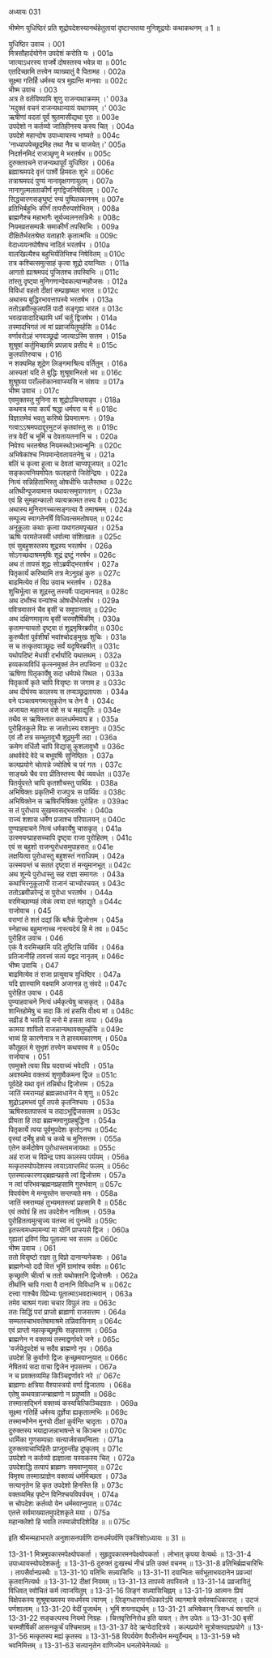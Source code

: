 अध्यायः 031

भीष्मेण युधिष्ठिरं प्रति शूद्रोपदेशस्यानर्थहेतुतायां दृष्टान्ततया मुनिशूद्रयोः कथाकथनम् ॥ 1 ॥
	
युधिष्ठिर उवाच ।	001  
मित्रसौहार्दयोगेन उपदेशं करोति यः ।	001a  
जात्याऽधरस्य राजर्षे दोषस्तस्य भवेन्न वा ॥	001c  
एतदिच्छामि तत्त्वेन व्याख्यातुं वै पितामह ।	002a  
सूक्ष्मा गतिर्हि धर्मस्य यत्र मुह्यन्ति मानवाः ॥	002c  
भीष्म उवाच ।	003  
अत्र ते वर्तयिष्यामि शृणु राजन्यथाक्रमम् ।\'	003a  
\'मदुक्तं वचनं राजन्यथान्यायं यथागमम् ।\'	003c  
ऋषीणां वदतां पूर्वं श्रुतमासीद्यथा पुरा ॥	003e  
उपदेशो न कर्तव्यो जातिहीनस्य कस्य चित् ।	004a  
उपदेशे महान्दोष उपाध्यायस्य भाष्यते ॥	004c  
\'नाध्यापयेच्छूद्रमिह तथा नैव च याजयेत्।\'	005a  
निदर्शनमिदं राजञ्छृणु मे भरतर्षभ ॥	005c  
दुरुक्तवचने राजन्यथापूर्वं युधिष्ठिर ।	006a  
ब्रह्माश्रमपदे वृत्तं पार्श्वे हिमवतः शुभे ॥	006c  
तत्राश्रमपदं पुण्यं नानावृक्षगणायुतम् ।	007a  
नानागुल्मलताकीर्णं मृगद्विजनिषेवितम् ।	007c  
सिद्धचारणसङ्घुष्टं रम्यं पुष्पितकाननम् ॥	007e  
व्रतिभिर्बहुभिः कीर्णं तापसैरुपशोभितम् ।	008a  
ब्राह्मणैश्च महाभागैः सूर्यज्वलनसन्निभैः ॥	008c  
नियमव्रतसम्पन्नैः समाकीर्णं तपस्विभिः ।	009a  
दीक्षितैर्भरतश्रेष्ठ यताहारैः कृतात्मभिः ॥	009c  
वेदाध्ययनघोषैश्च नादितं भरतर्षभ ।	010a  
वालखिल्यैश्च बहुभिर्यतिभिश्च निषेवितम् ॥	010c  
तत्र कश्चित्समुत्साहं कृत्वा शूद्रो दयान्वितः ।	011a  
आगतो ह्याश्रमपदं पूजितश्च तपस्विभिः ॥	011c  
तांस्तु दृष्ट्वा मुनिगणान्देवकल्पान्महौजसः ।	012a  
विविधां वहतो दीक्षां सम्प्राहृष्यत भारत ॥	012c  
अथास्य बुद्धिरभावत्तापस्ये भरतर्षभ ।	013a  
ततोऽब्रवीत्कुलपतिं पादौ सङ्गृह्य भारत ॥	013c  
भवत्प्रसादादिच्छामि धर्मं चर्तुं द्विजर्षभ ।	014a  
तस्मादभिगतं त्वं मां प्रव्राजयितुमर्हसि ॥	014c  
वर्णावरोऽहं भगवञ्छूद्रो जात्याऽस्मि सत्तम ।	015a  
शुश्रूषां कर्तुमिच्छामि प्रपन्नाय प्रसीद मे ॥	015c  
कुलपतिरुवाच ।	016  
न शक्यमिह शूद्रेण लिङ्गमाश्रित्य वर्तितुम् ।	016a  
आस्यतां यदि ते बुद्धिः शुश्रूषानिरतो भव ॥	016c  
शुश्रूषया पराँल्लोकानवाप्स्यसि न संशयः ॥	017a  
भीष्म उवाच ।	017c  
एवमुक्तस्तु मुनिना स शूद्रोऽचिन्तयन्नृप ।	018a  
कथमत्र मया कार्यं श्रद्धा धर्मपरा च मे ॥	018c  
विज्ञातमेवं भवतु करिष्ये प्रियमात्मनः ।	019a  
गत्वाऽऽश्रमपदाद्दूरमुटजं कृतवांस्तु सः ॥	019c  
तत्र वेदीं च भूमिं च देवतायतनानि च ।	020a  
निवेश्य भरतश्रेष्ठ नियमस्थोऽभवन्मुनिः ॥	020c  
अभिषेकांश्च नियमान्देवतायतनेषु च ।	021a  
बलिं च कृत्वा हुत्वा च देवतां चाप्यपूजयत् ॥	021c  
सङ्कल्पनियमोपेतः फलाहारो जितेन्द्रियः ।	022a  
नित्यं सन्निहिताभिस्तु ओषधीभिः फलैस्तथा ॥	022c  
अतिथीन्पूजयामास यथावत्समुपागतान् ।	023a  
एवं हि सुमहान्कालो व्यत्यक्रामत तस्य वै ॥	023c  
अथास्य मुनिरागच्चत्सङ्गत्या वै तमाश्रमम् ।	024a  
सम्पूज्य स्वागतेनर्षिं विधिवत्समतोषयत् ॥	024c  
अनूकूलाः कथाः कृत्वा यथागतमपृच्छत ।	025a  
ऋषिः परमतेजस्वी धर्मात्मा संशितव्रतः ॥	025c  
एवं सुबहुशस्तस्य शूद्रस्य भरतर्षभ ।	026a  
सोऽगच्छदाश्रममृषिः शूद्रं द्रष्टुं नरर्षभ ॥	026c  
अथ तं तापसं शूद्रः सोऽब्रवीद्भरतर्षभ ।	027a  
पितृकार्यं करिष्यामि तत्र मेऽनुग्रहं कुरु ॥	027c  
बाढमित्येव तं विप्र उवाच भरतर्षभ ।	028a  
शुचिर्भूत्वा स शूद्रस्तु तस्यर्षेः पाद्यमानयत् ॥	028c  
अथ दर्भांश्च वन्यांश्च ओषधीर्भरतर्षभ ।	029a  
पवित्रमासनं चैव बृसीं च समुपानयत् ॥	029c  
अथ दक्षिणमावृत्य बृसीं चरमशैर्षिकीम् ।	030a  
कृतामन्यायतो दृष्ट्वा तं शूद्रमृषिरब्रवीत् ॥	030c  
कुरुष्वैतां पूर्वशीर्षां भवांश्चोदङ्मुखः शुचिः ।	031a  
स च तत्कृतवाञ्छूद्रः सर्वं यदृषिरब्रवीत् ॥	031c  
यथोपदिष्टं मेधावी दर्भार्घादि यथातथम् ।	032a  
हव्यकव्यविधिं कृत्स्नमुक्तं तेन तपस्विना ॥	032c  
ऋषिणा पितृकार्येषु सदा धर्मपथे स्थितः ।	033a  
पितृकार्ये कृते चापि विसृष्टः स जगाम ह ॥	033c  
अथ दीर्घस्य कालस्य स तप्यञ्छूद्रतापसः ।	034a  
वने पञ्चत्वमगमत्सुकृतेन च तेन वै ।	034c  
अजायत महाराज वंशे स च महाद्युतिः ॥	034e  
तथैव स ऋषिस्तात कालधर्ममवाप ह ।	035a  
पुरोहितकुले विप्रः स जातोऽस्य वशानुगः ॥	035c  
एवं तौ तत्र सम्भूतावुभौ शूद्रमुनी तदा ।	036a  
क्रमेण वर्धितौ चापि विद्यासु कुशलावुभौ ॥	036c  
अथर्ववेदे वेदे च बभूवर्षिः सुनिष्ठितः ।	037a  
कल्पप्रयोगे चोत्पन्ने ज्योतिषे च परं गतः ।	037c  
साङ्ख्ये चैव परा प्रीतिस्तस्य चैवं व्यवर्धत ॥	037e  
पितर्युपरते चापि कृतशौचस्तु पार्थिवः ।	038a  
अभिषिक्तः प्रकृतिभी राजपुत्रः स पार्थिवः ॥	038c  
अभिषिक्तेन स ऋषिरभिषिक्तः पुरोहितः ॥	039ac  
स तं पुरोधाय सुखमवसद्भरतर्षभः ।	040a  
राज्यं शशास धर्मेण प्रजाश्च परिपालयन् ॥	040c  
पुण्याहवाचने नित्यं धर्मकार्येषु चासकृत् ।	041a  
उत्स्मयन्प्राहसच्चापि दृष्ट्वा राजा पुरोहितम् ।	041c  
एवं स बहुशो राजन्पुरोधसमुपाहसत् ॥	041e  
लक्षयित्वा पुरोधास्तु बहुशस्तं नराधिपम् ।	042a  
उत्स्मयन्तं च सततं दृष्ट्वा तं मन्युमानभूत् ॥	042c  
अथ शून्ये पुरोधास्तु सह राज्ञा समागतः ।	043a  
कथाभिरनुकूलाभी राजानं चाभ्योरचयत् ॥	043c  
ततोऽब्रवीन्नरेन्द्रं स पुरोधा भरतर्षभ ।	044a  
वरमिच्छाम्यहं त्वेकं त्वया दत्तं महाद्युते ॥	044c  
राजोवाच ।	045  
वराणां ते शतं दद्यां किं बतैकं द्विजोत्तम ।	045a  
स्नेहाच्च बहुमानाच्च नास्त्यदेयं हि मे तव ॥	045c  
पुरोहित उवाच ।	046  
एकं वै वरमिच्छामि यदि तुष्टिसि पार्थिव ।	046a  
प्रतिजानीहि तावत्त्वं सत्यं यद्वद नानृतम् ॥	046c  
भीष्म उवाचि ।	047  
बाढमित्येव तं राजा प्रत्युवाच युधिष्ठिर ।	047a  
यदि ज्ञास्यामि वक्ष्यामि अजानन्न तु संवदे ॥	047c  
पुरोहित उवाच ।	048  
पुण्याहवाचने नित्यं धर्मकृत्येषु चासकृत् ।	048a  
शान्तिहोमेषु च सदा किं त्वं हससि वीक्ष्य मां ॥	048c  
सव्रीडं वै भवति हि मनो मे हसता त्वया ।	049a  
कामया शापितो राजन्नान्यथावक्तुमर्हसि ॥	049c  
भाव्यं हि कारणेनात्र न ते हास्यमकारणम् ।	050a  
कौतूहलं मे सुभृशं तत्त्वेन कथयस्व मे ॥	050c  
राजोवाच ।	051  
एवमुक्ते त्वया विप्र यदवाच्यं भवेदपि ।	051a  
अवश्यमेव वक्तव्यं शृणुष्वैकमना द्विज ॥	051c  
पूर्वदेहे यथा वृत्तं तन्निबोध द्विजोत्तम ।	052a  
जातिं स्मराम्यहं ब्रह्मन्नवधानेन मे शृणु ॥	052c  
शुद्रोऽहमभवं पूर्वं तपसे कृतनिश्चयः ।	053a  
ऋषिरुग्रतपास्त्वं च तदाऽभूर्द्विजसत्तम ॥	053c  
प्रीयता हि तदा ब्रह्मन्ममानुग्रहबुद्धिना ।	054a  
पितृकार्ये त्वया पूर्वमुपदेशः कृतोऽनघ ॥	054c  
वृस्यां दर्भेषु हव्ये च कव्ये च मुनिसत्तम ।	055a  
एतेन कर्मदोषेण पुरोधास्त्वमजायथाः ॥	055c  
अहं राजा च विप्रेन्द्र पश्य कालस्य पर्ययम् ।	056a  
मत्कृतस्योपदेशस्य त्वयाऽवाप्तमिदं फलम् ॥	056c  
एतस्मात्कारणाद्ब्रह्मन्प्रहसे त्वां द्विजोत्तम ।	057a  
न त्वां परिभवन्ब्रह्मनप्रहसामि गुरुर्भवान् ॥	057c  
विपर्ययेण मे मन्युस्तेन सन्तप्यते मनः ।	058a  
जातिं स्मराम्यहं तुभ्यमतस्त्वां प्रहसामि वै ॥	058c  
एवं तवोग्रं हि तप उपदेशेन नाशितम् ।	059a  
पुरोहितत्वमुत्सृज्य यतस्व त्वं पुनर्भवे ॥	059c  
इतस्त्वमधमामन्यां मा योनिं प्राप्स्यसे द्विज ।	060a  
गृह्यतां द्रविणं विप्र पूतात्मा भव सत्तम ॥	060c  
भीष्म उवाच ।	061  
ततो विसृष्टो राज्ञा तु विप्रो दानान्यनेकशः ।	061a  
ब्राह्मणेभ्यो ददौ वित्तं भूमिं ग्रामांश्च सर्वशः ॥	061c  
कृच्छ्राणि चीर्त्वा च ततो यथोक्तानि द्विजोत्तमैः ।	062a  
तीर्थानि चापि गत्वा वै दानानि विविधानि च ॥	062c  
दत्त्वा गाश्चैव विप्रेभ्यः पूतात्माऽभवदात्मवान् ।	063a  
तमेव चाश्रमं गत्वा चचार विपुलं तपः ॥	063c  
ततः सिद्धिं परां प्राप्तो ब्राह्मणो राजसत्तम ।	064a  
सम्मतस्चाभवत्तेषामाश्रमे तन्निवासिनाम् ॥	064c  
एवं प्राप्तो महत्कृच्छ्रमृषिः सन्नृपसत्तम ।	065a  
ब्राह्मणेन न वक्तव्यं तस्माद्वर्णावरे जने ॥	065c  
\'वर्जयेदुपदेशं च सदैव ब्राह्मणो नृप ।	066a  
उपदेशं हि कुर्वाणो द्विजः कृच्छ्रमवाप्नुयात् ॥	066c  
नेषितव्यं सदा वाचा द्विजेन नृपसत्तम ।	067a  
न च प्रवक्तव्यमिह किञ्चिद्वर्णावरे नरे ॥\'	067c  
ब्राह्मणाः क्षत्रिया वैश्यास्त्रयो वर्णा द्विजातयः ।	068a  
एतेषु कथयन्राजन्ब्राह्मणो न प्रदुष्यति ॥	068c  
तस्मात्सद्भिर्न वक्तव्यं कस्यचित्किञ्चिदग्रतः ।	069a  
सूक्ष्मा गतिर्हि धर्मस्य दुर्ज्ञेया ह्यकृतात्मभिः ॥	069c  
तस्मान्मौनेन मुनयो दीक्षां कुर्वन्ति चादृताः ।	070a  
दुरुक्तस्य भयाद्राजन्नाभाषन्ते च किञ्चन ॥	070c  
धार्मिका गुणसम्पन्नाः सत्यार्जवसमन्विताः ।	071a  
दुरुक्तवाचाभिहितैः प्राप्नुवन्तीह दुष्कृतम् ॥	071c  
उपदेशो न कर्तव्यो ह्यज्ञात्वा यस्यकस्य चित् ।	072a  
उपदेशाद्धि तत्पापं ब्राह्मणः समवाप्नुयात् ॥	072c  
विमृश्य तस्मात्प्राज्ञेन वक्तव्यं धर्ममिच्छता ।	073a  
सत्यानृतेन हि कृत उपदेशो हिनस्ति हि ॥	073c  
वक्तव्यमिह पृष्टेन विनिश्चयविपर्ययम् ।	074a  
स चोपदेशः कर्तव्यो येन धर्ममवाप्नुयात् ॥	074c  
एतत्ते सर्वमाख्यातमुपदेशकृते मया ।	075a  
महान्क्लेशो हि भवति तस्मान्नोपदिशेदिह ॥ ॥	075c  

इति श्रीमन्महाभारते अनुशासनपर्वणि दानधर्मपर्वणि एकत्रिंशोऽध्यायः ॥ 31 ॥

13-31-1 मित्रमुपकारमपेक्ष्योपकर्ता । सुहृदुपकारमनपेक्ष्योपकर्ता । लोभात् कृपया वेत्यर्थः ॥ 13-31-4 उपाध्यायस्योपदेशकर्तुः ॥ 13-31-6 दुरुक्तं दुःखस्थं नीचं प्रति उक्तं वचनम् ॥ 13-31-8 व्रतिभिर्ब्रह्मचारिभिः । तापसैर्वानप्रस्थैः ॥ 13-31-10 यतिभिः सन्न्यासिभिः ॥ 13-31-11 दयान्वितः सर्वभूताभयदानेन प्रव्रज्यां कृतवानित्यर्थः ॥ 13-31-12 दीक्षां नियमम् ॥ 13-31-13 तापस्ये तपस्वित्वे ॥ 13-31-14 प्रव्रजायितुं विधिवत् स्वोचितं कर्म त्याजयितुम् ॥ 13-31-16 लिङ्गं सन्न्यासिचिह्नम् ॥ 13-31-19 आत्मनः प्रियं विक्षेपकस्य शुश्रूषाख्यस्य स्वधर्मस्य त्यागम् । लिङ्गधारणानधिकारेऽपि त्यागमात्रे सर्वस्याधिकारात् । उटजं पर्णशालाम् ॥ 13-31-20 वेदीं पूजार्थम् । भूमिं शयनाद्यर्थम् ॥ 13-31-21 अभिषेकान् त्रिसन्ध्यं स्रानानि ॥ 13-31-22 सङ्कल्पस्य नियमो निग्रहः । चित्तवृत्तिनिरोध इति यावत् । तेन उपेतः ॥ 13-31-30 बृसीं चरमशैर्षिकीं आसनकूर्चं पश्चिमाग्रम् ॥ 13-31-37 वेदे ऋग्वेदादित्रये । कल्पप्रयोगे सूत्रोक्तयज्ञप्रयोगे ॥ 13-31-56 मत्कृतस्य मह्यं कृतस्य ॥ 13-31-58 विपर्ययेण वैपरीत्येन मन्युर्दैन्यम् ॥ 13-31-59 भवे भवनिमित्तम् ॥ 13-31-63 सत्यानृतेन वाणिज्येन धनलोभेनेत्यर्थः ॥
